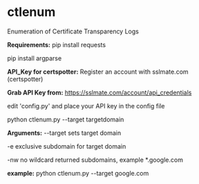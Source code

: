 # ctlenum
Enumeration of Certificate Transparency Logs

**Requirements:**
  pip install requests
  
  pip install argparse

**API_Key for certspotter:**
  Register an account with sslmate.com (certspotter)
  
**Grab API Key from:**
  https://sslmate.com/account/api_credentials

edit 'config.py' and place your API key in the config file

python ctlenum.py --target targetdomain

**Arguments:**
 --target sets target domain
 
 -e exclusive subdomain for target domain
 
 -nw no wildcard returned subdomains, example *.google.com

**example:**
   python ctlenum.py --target google.com
   
